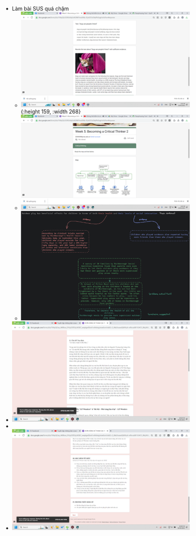 - Làm bài SUS quá chậm
	- ![image.png](../assets/image_1683656481034_0.png){:height 159, :width 268}
	- ![image.png](../assets/image_1683656487704_0.png)
	- ![tải xuống.png](../assets/tải_xuống_1683656499952_0.png)
- ![image.png](../assets/image_1683731989720_0.png)
-
- ![image.png](../assets/image_1683732017439_0.png)